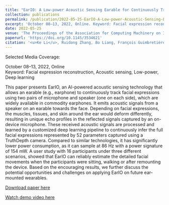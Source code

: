 ```yaml
---
title: "EarIO: A Low-power Acoustic Sensing Earable for Continuously Tracking Detailed Facial Movements"
collection: publications
permalink: /publication/2022-05-25-EarIO-A-Low-power-Acoustic-Sensing-Earable-for-Continuously-Tracking-Detailed-Facial-Movements
excerpt: 'October 08–13, 2022, Online. Keyword: Facial expression reconstruction, Acoustic sensing, Low-power, Deep learning'
date: 2022-05-25
venue: 'The Proceedings of the Association for Computing Machinery on Interactive, Mobile, Wearable and Ubiquitous Technologies (IMWUT)/UbiComp'
paperurl: 'https://doi.org/10.1145/3534621'
citation: '<u>Ke Li</u>, Ruidong Zhang, Bo Liang, François Guimbretière and Cheng Zhang. 2022. EarIO: A Low-power Acoustic Sensing Earable for Continuously Tracking Detailed Facial Movements. <i>The Proceedings of the Association for Computing Machinery on Interactive, Mobile, Wearable and Ubiquitous Technologies (IMWUT)/UbiComp</i>, Vol. 6, No. 2, Article 62 (June 2022), 24 pages.'
---
```

Selected Media Coverage: 

October 08–13, 2022, Online  
Keyword: Facial expression reconstruction, Acoustic sensing, Low-power, Deep learning

This paper presents EarIO, an AI-powered acoustic sensing technology that allows an earable (e.g., earphone) to continuously track facial expressions using two pairs of microphone and speaker (one on each side), which are widely available in commodity earphones. It emits acoustic signals from a speaker on an earable towards the face. Depending on facial expressions, the muscles, tissues, and skin around the ear would deform differently, resulting in unique echo profiles in the reflected signals captured by an on-device microphone. These received acoustic signals are processed and learned by a customized deep learning pipeline to continuously infer the full facial expressions represented by 52 parameters captured using a TruthDepth camera. Compared to similar technologies, it has significantly lower power consumption, as it can sample at 86 Hz with a power signature of 154 mW. A user study with 16 participants under three different scenarios, showed that EarIO can reliably estimate the detailed facial movements when the participants were sitting, walking or after remounting the device. Based on the encouraging results, we further discuss the potential opportunities and challenges on applying EarIO on future ear-mounted wearables.

[Download paper here](https://doi.org/10.1145/3534621)

[Watch demo video here]()

<!--Recommended citation: <u>Ke Li</u>, Ruidong Zhang, Bo Liang, François Guimbretière and Cheng Zhang. 2022. EarIO: A Low-power Acoustic Sensing Earable for Continuously Tracking Detailed Facial Movements. <i>The Proceedings of the Association for Computing Machinery on Interactive, Mobile, Wearable and Ubiquitous Technologies (IMWUT)/UbiComp ’22</i>, Vol. 6, No. 2, Article 62 (June 2022), 24 pages.-->
